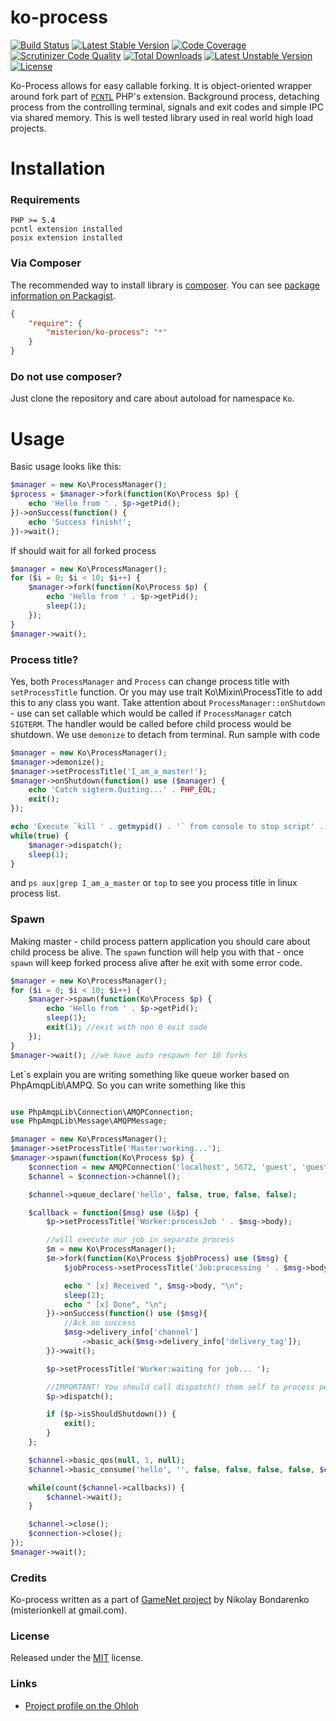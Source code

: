 # ko-process #

[![Build Status][travis-image]][travis-url]
[![Latest Stable Version][stable-image]][stable-url]
[![Code Coverage][coverage-image]][coverage-url]
[![Scrutinizer Code Quality][code-quality-image]][code-quality-url]
[![Total Downloads][downloads-image]][downloads-url]
[![Latest Unstable Version][unstable-image]][unstable-url]
[![License][license-image]][license-url]

Ko-Process allows for easy callable forking. It is object-oriented wrapper around fork part of
[`PCNTL`](http://php.net/manual/ru/book.pcntl.php) PHP's extension. Background process, detaching process from the
controlling terminal, signals and exit codes and simple IPC via shared memory. This is well tested library used in
real world high load projects.

# Installation #

### Requirements ###

    PHP >= 5.4
    pcntl extension installed
    posix extension installed


### Via Composer ###

The recommended way to install library is [composer](http://getcomposer.org).
You can see [package information on Packagist](https://packagist.org/packages/misterion/ko-process).

```JSON
{
	"require": {
		"misterion/ko-process": "*"
	}
}
```

### Do not use composer? ###

Just clone the repository and care about autoload for namespace `Ko`.

# Usage #

Basic usage looks like this:

```php
$manager = new Ko\ProcessManager();
$process = $manager->fork(function(Ko\Process $p) {
    echo 'Hello from ' . $p->getPid();
})->onSuccess(function() {
    echo 'Success finish!';
})->wait();
```

If should wait for all forked process
```php
$manager = new Ko\ProcessManager();
for ($i = 0; $i < 10; $i++) {
    $manager->fork(function(Ko\Process $p) {
        echo 'Hello from ' . $p->getPid();
        sleep(1);
    });
}
$manager->wait();
```
### Process title? ###

Yes, both `ProcessManager` and `Process` can change process title with `setProcessTitle` function. Or you may use trait
Ko\Mixin\ProcessTitle to add this to any class you want. Take attention about `ProcessManager::onShutdown` - use can
set callable which would be called if `ProcessManager` catch `SIGTERM`. The handler would be called before child process
would be shutdown. We use `demonize` to detach from terminal. Run sample with code

```php
$manager = new Ko\ProcessManager();
$manager->demonize();
$manager->setProcessTitle('I_am_a_master!');
$manager->onShutdown(function() use ($manager) {
    echo 'Catch sigterm.Quiting...' . PHP_EOL;
    exit();
});

echo 'Execute `kill ' . getmypid() . '` from console to stop script' . PHP_EOL;
while(true) {
    $manager->dispatch();
    sleep(1);
}
```

and `ps aux|grep I_am_a_master` or `top` to see you process title in linux process list.

### Spawn ###

Making master - child process pattern application you should care about child process be alive. The `spawn` function
will help you with that - once `spawn` will keep forked process alive after he exit with some error code.

```php
$manager = new Ko\ProcessManager();
for ($i = 0; $i < 10; $i++) {
    $manager->spawn(function(Ko\Process $p) {
        echo 'Hello from ' . $p->getPid();
        sleep(1);
        exit(1); //exit with non 0 exit code
    });
}
$manager->wait(); //we have auto respawn for 10 forks
```

Let`s explain you are writing something like queue worker based on PhpAmqpLib\AMPQ. So you can write something like this
```php

use PhpAmqpLib\Connection\AMQPConnection;
use PhpAmqpLib\Message\AMQPMessage;

$manager = new Ko\ProcessManager();
$manager->setProcessTitle('Master:working...');
$manager->spawn(function(Ko\Process $p) {
    $connection = new AMQPConnection('localhost', 5672, 'guest', 'guest');
    $channel = $connection->channel();

    $channel->queue_declare('hello', false, true, false, false);

    $callback = function($msg) use (&$p) {
        $p->setProcessTitle('Worker:processJob ' . $msg->body);

        //will execute our job in separate process
        $m = new Ko\ProcessManager();
        $m->fork(function(Ko\Process $jobProcess) use ($msg) {
            $jobProcess->setProcessTitle('Job:processing ' . $msg->body);

            echo " [x] Received ", $msg->body, "\n";
            sleep(2);
            echo " [x] Done", "\n";
        })->onSuccess(function() use ($msg){
            //Ack on success
            $msg->delivery_info['channel']
                ->basic_ack($msg->delivery_info['delivery_tag']);
        })->wait();

        $p->setProcessTitle('Worker:waiting for job... ');

        //IMPORTANT! You should call dispatch() them self to process pending signals.
        $p->dispatch();

        if ($p->isShouldShutdown()) {
            exit();
        }
    };

    $channel->basic_qos(null, 1, null);
    $channel->basic_consume('hello', '', false, false, false, false, $callback);

    while(count($channel->callbacks)) {
        $channel->wait();
    }

    $channel->close();
    $connection->close();
});
$manager->wait();
```


### Credits ###

Ko-process written as a part of [GameNet project](http://gamenet.ru) by Nikolay Bondarenko (misterionkell at gmail.com).

### License ###

Released under the [MIT](LICENSE) license.

### Links ###

* [Project profile on the Ohloh](https://www.ohloh.net/p/ko-process)

[travis-image]: https://travis-ci.org/misterion/ko-process.png?branch=master
[travis-url]: https://travis-ci.org/misterion/ko-process
[code-quality-image]: https://scrutinizer-ci.com/g/misterion/ko-process/badges/quality-score.png?s=58747cee35694c4bc2b023b2ee5a66f4066de3f7
[code-quality-url]: https://scrutinizer-ci.com/g/misterion/ko-process/
[coverage-image]: https://scrutinizer-ci.com/g/misterion/ko-process/badges/coverage.png?s=5bbe5065d230fc69e11e3c34747fec724d3dd6d6
[coverage-url]: https://scrutinizer-ci.com/g/misterion/ko-process/
[stable-image]: https://poser.pugx.org/misterion/ko-process/v/stable.png
[stable-url]: https://packagist.org/packages/misterion/ko-process
[unstable-image]: https://poser.pugx.org/misterion/ko-process/v/unstable.png
[unstable-url]: https://packagist.org/packages/misterion/ko-process
[license-image]: https://poser.pugx.org/misterion/ko-process/license.png
[license-url]: https://packagist.org/packages/misterion/ko-process
[downloads-image]: https://poser.pugx.org/misterion/ko-process/downloads.png
[downloads-url]: https://packagist.org/packages/misterion/ko-process
